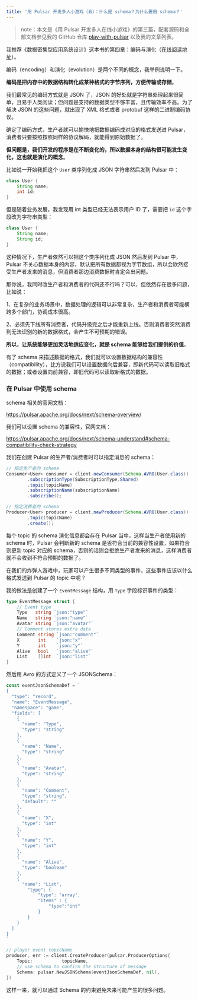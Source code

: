 ```yaml
---
title: '用 Pulsar 开发多人小游戏（五）：什么是 schema？为什么要用 schema？'
---
```


> note：本文是《用 Pulsar 开发多人在线小游戏》的第三篇，配套源码和全部文档参见我的 GitHub 仓库 [play-with-pulsar](https://github.com/labuladong/play-with-pulsar) 以及我的文章列表。

我推荐《数据密集型应用系统设计》这本书的第四章：编码与演化（[在线阅读地址](http://ddia.vonng.com/#/ch4)）。

编码（encoding）和演化（evolution）是两个不同的概念，我举例说明一下。

**编码是把内存中的数据结构转化成某种格式的字节序列，方便传输或存储**。

我们最常见的编码方式就是 JSON 了，JSON 的好处就是字符串处理起来很简单，且易于人类阅读；但问题是支持的数据类型不够丰富，且传输效率不高。为了解决 JSON 的这些问题，就出现了 XML 格式或者 protobuf 这样的二进制编码协议。

确定了编码方式，生产者就可以愉快地把数据编码成对应的格式发送进 Pulsar，消费者只要按照按照同样的协议解码，就能得到原始数据了。

**但问题是，我们开发的程序是在不断变化的，所以数据本身的结构很可能发生变化，这也就是演化的概念**。

比如说一开始我把这个 `User` 类序列化成 JSON 字符串然后发到 Pulsar 中：

```java
class User {
    String name;
    int id;
}
```

但是随着业务发展，我发现用 int 类型已经无法表示用户 ID 了，需要把 `id` 这个字段改为字符串类型：

```java
class User {
    String name;
    String id;
}
```

这种情况下，生产者依然可以把这个类序列化成 JSON 然后发到 Pulsar 中，Pulsar 不关心数据本身的内容，默认把所有数据都视为字节数组，所以会欣然接受生产者发来的消息，但消费者那边消费数据时肯定会出问题。

那你说，我同时改生产者和消费者的代码还不行吗？可以，但依然存在很多问题，比如说：

1、在复杂的业务场景中，数据处理的逻辑可以非常复杂，生产者和消费者可能横跨多个部门，协调成本很高。

2、必须先下线所有消费者，代码升级完之后才能重新上线。否则消费者突然消费到无法识别的新的数据格式，会产生不可预期的错误。

**所以，让系统能够更加灵活地适应变化，就是 schema 能够给我们提供的价值**。

有了 schema 来描述数据的格式，我们就可以设置数据结构的兼容性（compatibility），比方说我们可以设置数据向后兼容，即新代码可以读取旧格式的数据；或者设置向前兼容，即旧代码可以读取新格式的数据。

### 在 Pulsar 中使用 schema

schema 相关的官网文档：

https://pulsar.apache.org/docs/next/schema-overview/

我们可以设置 schema 的兼容性，官网文档：

https://pulsar.apache.org/docs/next/schema-understand#schema-compatibility-check-strategy

我们在创建 Pulsar 的生产者/消费者时可以指定消息的 schema：

```java
// 指定生产者的 schema
Consumer<User> consumer = client.newConsumer(Schema.AVRO(User.class))
        .subscriptionType(SubscriptionType.Shared)
        .topic(topicName)
        .subscriptionName(subscriptionName)
        .subscribe();

// 指定消费者的 schema
Producer<User> producer = client.newProducer(Schema.AVRO(User.class))
        .topic(topicName)
        .create();
```

每个 topic 的 schema 演化信息都会存在 Pulsar 当中，这样当生产者使用新的 schema 时，Pulsar 会判断新的 schema 是否符合当前的兼容性设置，如果符合则更新 topic 对应的 schema，否则的话则会拒绝生产者发来的消息，这样消费者就不会收到不符合预期的数据了。

在我们的炸弹人游戏中，玩家可以产生很多不同类型的事件，这些事件应该以什么格式发送到 Pulsar 的 topic 中呢？

我的做法是创建了一个 `EventMessage` 结构，用 `Type` 字段标识事件的类型：

```go
type EventMessage struct {
	// Event type
	Type   string `json:"type"`
	Name   string `json:"name"`
	Avatar string `json:"avatar"`
	// Comment stores extra data
	Comment string `json:"comment"`
	X       int    `json:"x"`
	Y       int    `json:"y"`
	Alive   bool   `json:"alive"`
	List    []int  `json:"list"`
}
```

然后用 Avro 的方式定义了一个 JSONSchema：

```go
const eventJsonSchemaDef = `
{
  "type": "record",
  "name": "EventMessage",
  "namespace": "game",
  "fields": [
    {
      "name": "Type",
      "type": "string"
    },
    {
      "name": "Name",
      "type": "string"
    },
    {
      "name": "Avatar",
      "type": "string"
    },
    {
      "name": "Comment",
      "type": "string",
	  "default": ""
    },
    {
      "name": "X",
      "type": "int"
    },
    {
      "name": "Y",
      "type": "int"
    },
	{
      "name": "Alive",
      "type": "boolean"
    },
    {
      "name": "List",
		"type": {
			"type": "array",
			"items" : {
				"type":"int"
			}
		}
    }
  ]
}
`

// player event topicName
producer, err := client.CreateProducer(pulsar.ProducerOptions{
    Topic:           topicName,
    // use schema to confirm the structure of message
    Schema: pulsar.NewJSONSchema(eventJsonSchemaDef, nil),
})
```

这样一来，就可以通过 Schema 的约束避免未来可能产生的很多问题。